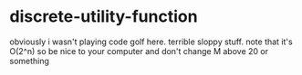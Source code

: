 # discrete-utility-function
obviously i wasn't playing code golf here. terrible sloppy stuff.
note that it's O(2^n) so be nice to your computer and don't change M above 20 or something
